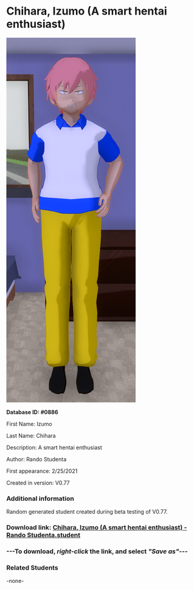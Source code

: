 # Chihara, Izumo (A smart hentai enthusiast)

<img src="../../Files/Images/Chihara, Izumo (A smart hentai enthusiast).png" title="Chihara, Izumo (A smart hentai enthusiast) - Rando Studenta">

**Database ID: #0886**

First Name: Izumo

Last Name: Chihara

Description: A smart hentai enthusiast

Author: Rando Studenta

First appearance: 2/25/2021

Created in version: V0.77

### Additional information

Random generated student created during beta testing of V0.77.

### Download link: <a href="https://raw.githubusercontent.com/Arbiter1223/Daigaku-Gurashi-Custom-Students/master/Files/Student%20Files/Chihara%2C%20Izumo%20(A%20smart%20hentai%20enthusiast)%20-%20Rando%20Studenta.student">Chihara, Izumo (A smart hentai enthusiast) - Rando Studenta.student</a>

### ---**To download, _right-click_ the link, and select _"Save as"_**---

### Related Students

-none-

